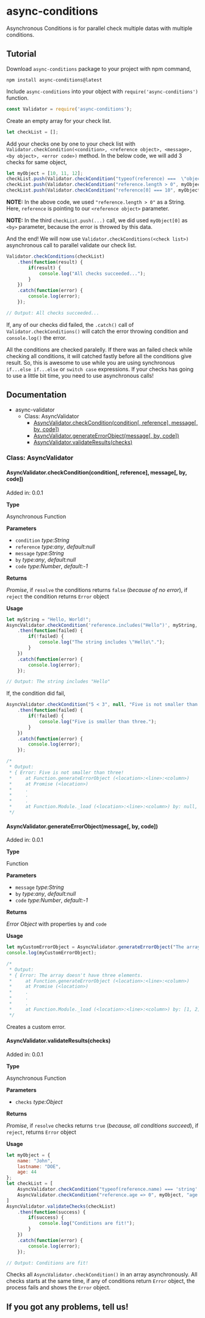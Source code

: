 # async-conditions

Asynchronous Conditions is for parallel check multiple datas with multiple conditions.

## Tutorial

Download `async-conditions` package to your project with npm command,

```
npm install async-conditions@latest
```

Include `async-conditions` into your object with `require('async-conditions')` function.

```javascript
const Validator = require('async-conditions');
```

Create an empty array for your check list.

```javascript
let checkList = [];
```

Add your checks one by one to your check list with `Validator.checkCondition(<condition>, <reference object>, <message>, <by object>, <error code>)` method. In the below code, we will add 3 checks for same object,

```javascript
let myObject = [10, 11, 12];
checkList.push(Validator.checkCondition("typeof(reference) ===  \"object\" && reference instanceof Array", myObject, "The object is not an array!", myObject, 0x1));
checkList.push(Validator.checkCondition("reference.length > 0", myObject, "This array is empty!", myObject, 0x2));
checkList.push(Validator.checkCondition("reference[0] === 10", myObject, "This array\'s first element is not 10!", myObject[0], 0x3));
```

**NOTE:** In the above code, we used `"reference.length > 0"` as a String. Here, `reference` is pointing to our `<reference object>` parameter.

**NOTE:** In the third `checkList.push(...)` call, we did used `myObject[0]` as `<by>` parameter, because the error is throwed by this data.

And the end! We will now use `Validator.checkConditions(<check list>)` asynchronous call to parallel validate our check list.

```javascript
Validator.checkConditions(checkList)
    .then(function(result) {
        if(result) {
            console.log("All checks succeeded...");
        }
    })
    .catch(function(error) {
        console.log(error);
    });

// Output: All checks succeeded...
```

If, any of our checks did failed, the `.catch()` call of `Validator.checkConditions()` will catch the error throwing condition and `console.log()` the error.

All the conditions are checked paralelly. If there was an failed check while checking all conditions, it will catched fastly before all the conditions give result. So, this is awesome to use while you are using synchronous `if...else if...else` or `switch case` expressions. If your checks has going to use a little bit time, you need to use asynchronous calls!

## Documentation

* async-validator
  * Class: AsyncValidator
    * [AsyncValidator.checkCondition(condition[, reference], message[, by, code])](https://github.com/n3pixowe/async-conditions#asyncvalidatorcheckconditioncondition-reference-message-by-code)
    * [AsyncValidator.generateErrorObject(message[, by, code])](https://github.com/n3pixowe/async-conditions#asyncvalidatorgenerateerrorobjectmessage-by-code)
    * [AsyncValidator.validateResults(checks)](https://github.com/n3pixowe/async-conditions#asyncvalidatorvalidateresultschecks)

### Class: AsyncValidator

#### AsyncValidator.checkCondition(condition[, reference], message[, by, code])

Added in: 0.0.1

**Type**

Asynchronous Function

**Parameters**

* `condition` *type:String*
* `reference` *type:any*, *default:null*
* `message` *type:String*
* `by` *type:any*, *default:null*
* `code` *type:Number*, *default:-1*

**Returns**

*Promise*, if `resolve` the conditions returns `false` (*because of no error*), if `reject` the condition returns `Error` object

**Usage**

```javascript
let myString = "Hello, World!";
AsyncValidator.checkCondition('reference.includes("Hello")', myString, "The string doesn't includes \"Hello\"!", myString, 0x90)
    .then(function(failed) {
        if(!failed) {
            console.log("The string includes \"Hello\".");
        }
    })
    .catch(function(error) {
        console.log(error);
    });

// Output: The string includes "Hello"
```

If, the condition did fail,

```javascript
AsyncValidator.checkCondition("5 < 3", null, "Five is not smaller than three")
    .then(function(failed) {
        if(!failed) {
            console.log("Five is smaller than three.");
        }
    })
    .catch(function(error) {
        console.log(error);
    });

/*
 * Output:
 * { Error: Five is not smaller than three!
 *     at Function.generateErrorObject (<location>:<line>:<column>)
 *     at Promise (<location>)
 *     .
 *     .
 *     .
 *     at Function.Module._load (<location>:<line>:<column>) by: null, code: -1 }
 */
```

#### AsyncValidator.generateErrorObject(message[, by, code])

Added in: 0.0.1

**Type**

Function

**Parameters**

* `message` *type:String*
* `by` *type:any*, *default:null*
* `code` *type:Number*, *default:-1*

**Returns**

*Error Object* with properties `by` and `code`

**Usage**

```javascript
let myCustomErrorObject = AsyncValidator.generateErrorObject("The array doesn't have three elements.", [1, 2], 390);
console.log(myCustomErrorObject);

/*
 * Output:
 * { Error: The array doesn't have three elements.
 *     at Function.generateErrorObject (<location>:<line>:<column>)
 *     at Promise (<location>)
 *     .
 *     .
 *     .
 *     at Function.Module._load (<location>:<line>:<column>) by: [1, 2], code: 390 }
 */
```

Creates a custom error.

#### AsyncValidator.validateResults(checks)

Added in: 0.0.1

**Type**

Asynchronous Function

**Parameters**

* `checks` *type:Object*

**Returns**

*Promise*, if `resolve` checks returns `true` (*because, all conditions succeed*), if `reject`, returns `Error` object

**Usage**

```javascript
let myObject = {
    name: "John",
    lastname: "DOE",
    age: 44
};
let checkList = [
    AsyncValidator.checkCondition("typeof(reference.name) === 'string' && typeof(reference.lastname) === 'string' && typeof(reference.age) === 'number'", myObject, "name, lastname and age properties are not valid.", myObject, 0x00)
    AsyncValidator.checkCondition("reference.age => 0", myObject, "age property is not valid.", myObject.age, 0x01)
]
AsyncValidator.validateChecks(checkList)
    .then(function(success) {
        if(success) {
            console.log("Conditions are fit!");
        }
    })
    .catch(function(error) {
        console.log(error);
    });

// Output: Conditions are fit!
```

Checks all `AsyncValidator.checkCondition()` in an array asynchronously. All checks starts at the same time, if any of conditions return `Error` object, the process fails and shows the `Error` object.

## **If you got any problems, tell us!**